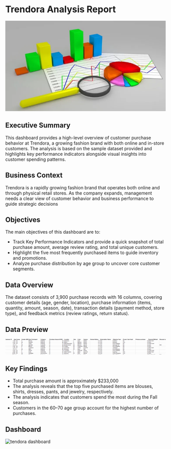 # Trendora Analysis Report

![Header viz](Excel-viz.png)

## Executive Summary
This dashboard provides a high-level overview of customer purchase behavior at Trendora, a growing fashion brand with both online and in-store customers. The analysis is based on the sample dataset provided and highlights key performance indicators alongside visual insights into customer spending patterns.

## Business Context
Trendora is a rapidly growing fashion brand that operates both online and through physical retail stores. As the company expands, management needs a clear view of customer behavior and business performance to guide strategic decisions

## Objectives
The main objectives of this dashboard are to:
- Track Key Performance Indicators and provide a quick snapshot of total purchase amount, average review rating, and total unique customers.
- Highlight the five most frequently purchased items to guide inventory and promotions.
- Analyze purchase distribution by age group to uncover core customer segments.

## Data Overview
The dataset consists of 3,900 purchase records with 16 columns, covering customer details (age, gender, location), purchase information (items, quantity, amount, season, date), transaction details (payment method, store type), and feedback metrics (review ratings, return status).

## Data Preview
![Data preview](Excel-dataset-viz.png)

## Key Findings
- Total purchase amount is approximately $233,000
- The analysis reveals that the top five purchased items are blouses, shirts, dresses, pants, and jewelry, respectively.
- The analysis indicates that customers spend the most during the Fall season.
- Customers in the 60–70 age group account for the highest number of purchases.

## Dashboard
 ![tendora dashboard](tendora-dashboard.png)





